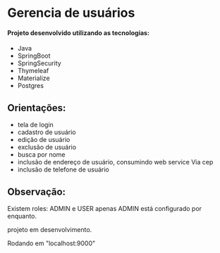 <h1>Gerencia de usuários</h1>

 
#### Projeto desenvolvido utilizando as tecnologias:
+ Java
+ SpringBoot
+ SpringSecurity
+ Thymeleaf
+ Materialize
+ Postgres

## Orientações:
+ tela de login
+ cadastro de usuário
+ edição de usuário
+ exclusão de usuário
+ busca por nome
+ inclusão de endereço de usuário, consumindo web service Via cep
+ inclusão de telefone de usuário

## Observação:
Existem roles: ADMIN e USER
apenas ADMIN está configurado por enquanto.

projeto em desenvolvimento.

Rodando em "localhost:9000"


